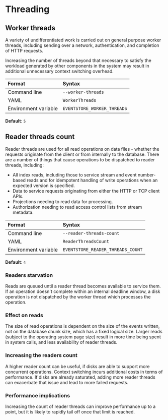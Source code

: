 # Threading

## Worker threads

A variety of undifferentiated work is carried out on general purpose worker threads, including sending over a network, authentication, and completion of HTTP requests.

Increasing the number of threads beyond that necessary to satisfy the workload generated by other components in the system may result in additional unnecessary context switching overhead.

| Format               | Syntax |
| :------------------- | :----- |
| Command line         | `--worker-threads` |
| YAML                 | `WorkerThreads` |
| Environment variable | `EVENTSTORE_WORKER_THREADS` |

**Default**: `5`

## Reader threads count

Reader threads are used for all read operations on data files - whether the requests originate from the client or from internally to the database. There are a number of things that cause operations to be dispatched to reader threads, including:

- All index reads, including those to service stream and event number-based reads and for idempotent handling of write operations when an expected version is specified.
- Data to service requests originating from either the HTTP or TCP client APIs.
- Projections needing to read data for processing.
- Authorization needing to read access control lists from stream metadata.

| Format               | Syntax |
| :------------------- | :----- |
| Command line         | `--reader-threads-count` |
| YAML                 | `ReaderThreadsCount` |
| Environment variable | `EVENTSTORE_READER_THREADS_COUNT` |

**Default**: `4`

### Readers starvation

Reads are queued until a reader thread becomes available to service them. If an operation doesn't complete within an internal deadline window, a disk operation is not dispatched by the worker thread which processes the operation.

### Effect on reads

The size of read operations is dependent on the size of the events written, not on the database chunk size, which has a fixed logical size. Larger reads (subject to the operating system page size) result in more time being spent in system calls, and less availability of reader threads.

### Increasing the readers count

A higher reader count can be useful, if disks are able to support more concurrent operations. Context switching incurs additional costs in terms of performance. If disks are already saturated, adding more reader threads can exacerbate that issue and lead to more failed requests.

### Performance implications

Increasing the count of reader threads can improve performance up to a point, but it is likely to rapidly tail off once that limit is reached.
